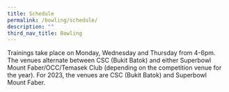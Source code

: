 ```yaml
---
title: Schedule
permalink: /bowling/schedule/
description: ""
third_nav_title: Bowling
---
```

Trainings take place on Monday, Wednesday and Thursday from 4-6pm. The venues alternate between CSC (Bukit Batok) and either Superbowl Mount Faber/OCC/Temasek Club (depending on the competition venue for the year). For 2023, the venues are CSC (Bukit Batok) and Superbowl Mount Faber.